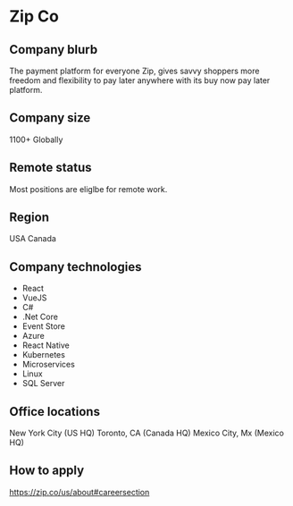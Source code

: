 # Zip Co

## Company blurb

The payment platform for everyone
Zip, gives savvy shoppers more freedom and flexibility to pay later anywhere with its buy now pay later platform.

## Company size

1100+ Globally

## Remote status

Most positions are eliglbe for remote work.

## Region

USA
Canada

## Company technologies

* React
* VueJS
* C#
* .Net Core
* Event Store
* Azure
* React Native
* Kubernetes
* Microservices
* Linux
* SQL Server

## Office locations

New York City (US HQ)
Toronto, CA (Canada HQ)
Mexico City, Mx (Mexico HQ)

## How to apply

<https://zip.co/us/about#careersection>
